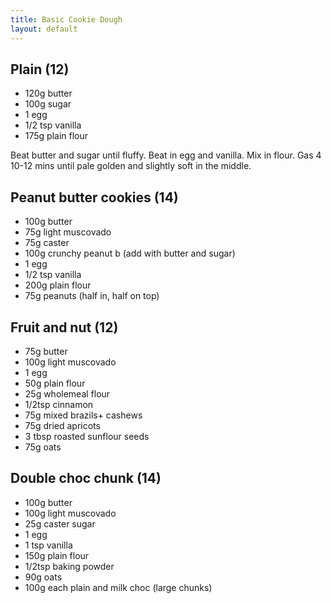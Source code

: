 ```yaml
---
title: Basic Cookie Dough
layout: default
---
```


## Plain (12)
* 120g butter
* 100g sugar
* 1 egg
* 1/2 tsp vanilla
* 175g plain flour

Beat butter and sugar until fluffy. Beat in egg and vanilla. Mix in flour. Gas 4 10-12 mins until pale golden and slightly soft in the middle.

## Peanut butter cookies (14)
* 100g butter
* 75g light muscovado
* 75g caster
* 100g crunchy peanut b (add with butter and sugar)
* 1 egg
* 1/2 tsp vanilla
* 200g plain flour
* 75g peanuts (half in, half on top)

## Fruit and nut (12)
* 75g butter
* 100g light muscovado
* 1 egg 
* 50g plain flour
* 25g wholemeal flour
* 1/2tsp cinnamon
* 75g mixed brazils+ cashews
* 75g dried apricots
* 3 tbsp roasted sunflour seeds
* 75g oats

## Double choc chunk (14)
* 100g butter
* 100g light muscovado
* 25g caster sugar
* 1 egg
* 1 tsp vanilla
* 150g plain flour
* 1/2tsp baking powder 
* 90g oats
* 100g each plain and milk choc (large chunks)
